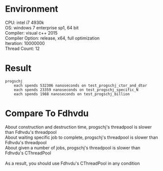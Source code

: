 # Environment
CPU: intel i7 4930k<br>
OS: windows 7 enterprise sp1, 64 bit<br>
Compiler: visual c++ 2015<br>
Compiler Option: release, x64, full optimization<br>
Iteration: 10000000<br>
Thread Count: 12
# Result
	progschj
		each spends 532306 nanoseconds on test_progschj_ctor_and_dtor
		each spends 23359 nanoseconds on test_progschj_specific_N
		each spends 1988 nanoseconds on test_progschj_billion
# Compare To Fdhvdu
About construction and destruction time, progschj's threadpool is slower than Fdhvdu's threadpool<br>
About waiting specific job to complete, progschj's threadpool is slower than Fdhvdu's threadpool<br>
About given a number of jobs, progschj's threadpool is slower than Fdhvdu's CThreadPool<br><br>
As a result, you should use Fdhvdu's CThreadPool in any condition
